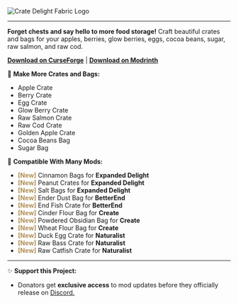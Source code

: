 <img src="https://cdn.modrinth.com/data/9rlXSyLg/images/c741ee61d02d1d45dd85222e826e3e6dd787e837.png" alt="Crate Delight Fabric Logo">

<hr>

<p><b>Forget chests and say hello to more food storage!</b> Craft beautiful crates and bags for your apples, berries, glow berries, eggs, cocoa beans, sugar, raw salmon, and raw cod.</p>

<p><a href="https://www.curseforge.com/minecraft/mc-mods/crate-delight-forge"><b>Download on CurseForge</b></a> | <a href="https://modrinth.com/mod/crate-delight"><b>Download on Modrinth</b></a></p>

<p>🍎 <strong>Make More Crates and Bags:</strong></p>

<ul>
  <li>Apple Crate</li>
  <li>Berry Crate</li>
  <li>Egg Crate</li>
  <li>Glow Berry Crate</li>
  <li>Raw Salmon Crate</li>
  <li>Raw Cod Crate</li>
  <li>Golden Apple Crate</li>
  <li>Cocoa Beans Bag</li>
  <li>Sugar Bag</li>
</ul>

<p>🔄️ <b>Compatible With Many Mods:</b></p>

<ul>
  <li><span style="color:#AF8F55"><b>[New]</b></span> Cinnamon Bags for <strong>Expanded Delight</strong></li>
  <li><span style="color:#AF8F55"><b>[New]</b></span> Peanut Crates for <b>Expanded Delight</b></li>
  <li><span style="color:#AF8F55"><b>[New]</b></span> Salt Bags for <b>Expanded Delight</b></li>
  <li><span style="color:#AF8F55"><b>[New]</b></span> Ender Dust Bag for <b>BetterEnd</b></li>
  <li><span style="color:#AF8F55"><b>[New]</b></span> End Fish Crate for <b>BetterEnd</b></li>
  <li><span style="color:#AF8F55"><b>[New]</b></span> Cinder Flour Bag for <b>Create</b></li>
  <li><span style="color:#AF8F55"><b>[New]</b></span> Powdered Obsidian Bag for <b>Create</b></li>
  <li><span style="color:#AF8F55"><b>[New]</b></span> Wheat Flour Bag for <b>Create</b></li>
  <li><span style="color:#AF8F55"><b>[New]</b></span> Duck Egg Crate for <b>Naturalist</b></li>
  <li><span style="color:#AF8F55"><b>[New]</b></span> Raw Bass Crate for <b>Naturalist</b></li>
  <li><span style="color:#AF8F55"><b>[New]</b></span> Raw Catfish Crate for <b>Naturalist</b></li>
</ul>

<hr>

<p>✨ <b>Support this Project:</b></p>
<ul>
    <li>Donators get <b>exclusive access</b> to mod updates before they officially release on <a href="https://discord.gg/z2E7Q78v8X">Discord.</a></li>
</ul>
